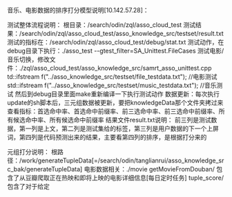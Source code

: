 音乐、电影数据的排序打分模型说明[10.142.57.28]：

测试整体流程说明：
根目录：/search/odin/zql/asso_cloud_test
测试结果：/search/odin/zql/asso_cloud_test/asso_knowledge_src/testset/result.txt
测试的指标在：/search/odin/zql/asso_cloud_test/debug/stat.txt
测试动作，在debug目录下执行：./asso_test --gtest_filter=SA_Unittest.FileCases
测试电影/音乐切换，修改文件：./zql/asso_cloud_test/asso_knowledge_src/samrt_asso_unittest.cpp
td::ifstream f("../asso_knowledge_src/testset/file_testdata.txt");  //电影测试
std::ifstream f("../asso_knowledge_src/testset/music_testdata.txt");    //音乐测试
然后到debug目录里面make重新编译一下执行测试动作
数据更新：每次执行update的sh脚本后，三元组数据被更新，要把knowledgeData那个文件夹拷过来
查看指标：首选命中率、首选命中前缀率、前三选命中率、前三选命中前缀率、所有候选命中率、所有候选命中前缀率
结果文件result.txt说明：
前三列是测试数据，第一列是上文，第二列是测试集给的标签，第三列是用户数据的下一个上屏词，第四列是代码预测出来的结果，主要看第四列的排序，是根据打分来的

元组打分说明：
根路径：/work/generateTupleData[=/search/odin/tanglianrui/asso_knowledge_src_bak/generateTupleData]
电影数据相关：./movie
getMovieFromDouban/ 包含了从豆瓣爬取正在热映和即将上映的电影详细信息[每日定时任务]
tuple_score/        包含了对于给定